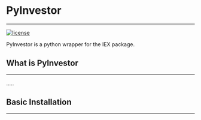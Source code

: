 # PyInvestor
---


[![license](https://img.shields.io/SamurAi-sarl/PyInvestor.svg?maxAge=2592000)]()


PyInvestor is a python wrapper for the IEX package.

## What is PyInvestor
---
.....

## Basic Installation
----


